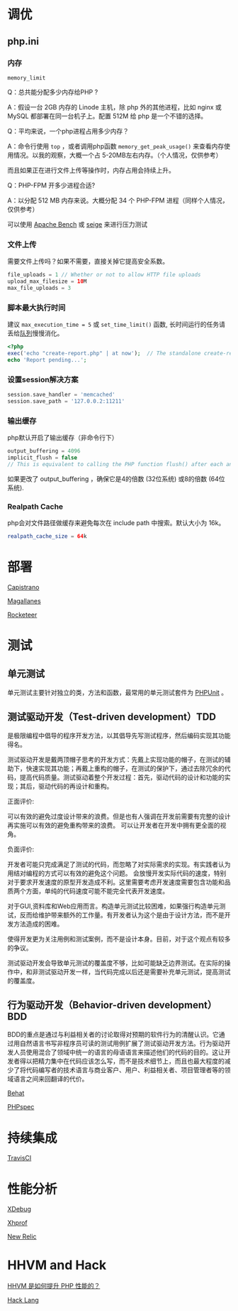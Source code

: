 # 调优

## php.ini

### 内存

`memory_limit`

Q：总共能分配多少内存给PHP ? 

A：假设一台 2GB 内存的 Linode 主机，除 php 外的其他进程，比如 nginx 或 MySQL 都部署在同一台机子上。配置 512M 给 php 是一个不错的选择。

Q：平均来说，一个php进程占用多少内存？

A：命令行使用 `top` ，或者调用php函数 `memory_get_peak_usage()` 来查看内存使用情况。以我的观察，大概一个占 5-20MB左右内存。（个人情况，仅供参考）

而且如果正在进行文件上传等操作时，内存占用会持续上升。

Q：PHP-FPM 开多少进程合适?

A：以分配 512 MB 内存来说。大概分配 34 个 PHP-FPM 进程（同样个人情况，仅供参考）

可以使用 [Apache Bench](https://httpd.apache.org/docs/2.2/programs/ab.html) 或 [seige](http://www.joedog.org/siege-home/) 来进行压力测试

### 文件上传

需要文件上传吗？如果不需要，直接关掉它提高安全系数。

```php
file_uploads = 1 // Whether or not to allow HTTP file uploads
upload_max_filesize = 10M
max_file_uploads = 3
```

### 脚本最大执行时间

建议 `max_execution_time = 5` 或 `set_time_limit()` 函数, 长时间运行的任务请丢给[队列](https://github.com/chrisboulton/php-resque)慢慢消化。

```php
<?php
exec('echo "create-report.php" | at now');  // The standalone create-report.php script runs in a separate background process;
echo 'Report pending...';
```

### 设置session解决方案

```php
session.save_handler = 'memcached'
session.save_path = '127.0.0.2:11211'
```

### 输出缓存

php默认开启了输出缓存（非命令行下）

```php
output_buffering = 4096
implicit_flush = false
// This is equivalent to calling the PHP function flush() after each and every call to print or echo and each and every HTML block. false by default
```

如果更改了 output_buffering ，确保它是4的倍数 (32位系统) 或8的倍数 (64位系统).

### Realpath Cache

php会对文件路径做缓存来避免每次在 include path 中搜索。默认大小为 16k。

```php
realpath_cache_size = 64k
```

# 部署

[Capistrano](http://capistranorb.com/)

[Magallanes](http://magephp.com/)

[Rocketeer](http://rocketeer.autopergamene.eu/#/docs/rocketeer/README)

# 测试

## 单元测试

单元测试主要针对独立的类，方法和函数，最常用的单元测试套件为 [PHPUnit](https://phpunit.de/) 。

## 测试驱动开发（Test-driven development）TDD

是极限编程中倡导的程序开发方法，以其倡导先写测试程序，然后编码实现其功能得名。

测试驱动开发是戴两顶帽子思考的开发方式：先戴上实现功能的帽子，在测试的辅助下，快速实现其功能；再戴上重构的帽子，在测试的保护下，通过去除冗余的代码，提高代码质量。测试驱动着整个开发过程：首先，驱动代码的设计和功能的实现；其后，驱动代码的再设计和重构。

正面评价:

可以有效的避免过度设计带来的浪费。但是也有人强调在开发前需要有完整的设计再实施可以有效的避免重构带来的浪费。
可以让开发者在开发中拥有更全面的视角。

负面评价:

开发者可能只完成满足了测试的代码，而忽略了对实际需求的实现。有实践者认为用结对编程的方式可以有效的避免这个问题。
会放慢开发实际代码的速度，特别对于要求开发速度的原型开发造成不利。这里需要考虑开发速度需要包含功能和品质两个方面，单纯的代码速度可能不能完全代表开发速度。

对于GUI,资料库和Web应用而言。构造单元测试比较困难，如果强行构造单元测试，反而给维护带来额外的工作量。有开发者认为这个是由于设计方法，而不是开发方法造成的困难。

使得开发更为关注用例和测试案例，而不是设计本身。目前，对于这个观点有较多的争议。

测试驱动开发会导致单元测试的覆盖度不够，比如可能缺乏边界测试。在实际的操作中，和非测试驱动开发一样，当代码完成以后还是需要补充单元测试，提高测试的覆盖度。

## 行为驱动开发（Behavior-driven development）BDD

BDD的重点是通过与利益相关者的讨论取得对预期的软件行为的清醒认识。它通过用自然语言书写非程序员可读的测试用例扩展了测试驱动开发方法。行为驱动开发人员使用混合了领域中统一的语言的母语语言来描述他们的代码的目的。这让开发者得以把精力集中在代码应该怎么写，而不是技术细节上，而且也最大程度的减少了将代码编写者的技术语言与商业客户、用户、利益相关者、项目管理者等的领域语言之间来回翻译的代价。

[Behat](http://docs.behat.org/en/v2.5/)

[PHPspec](http://www.phpspec.net/en/latest/)

# 持续集成

[TravisCI](https://travis-ci.org/)

# 性能分析

[XDebug](http://xdebug.org/)

[Xhprof](http://xhprof.io/)

[New Relic](https://newrelic.com/)

# HHVM and Hack

[HHVM 是如何提升 PHP 性能的？](http://wuduoyi.com/note/hhvm/)

[Hack Lang](http://blog.jobbole.com/63613/)
